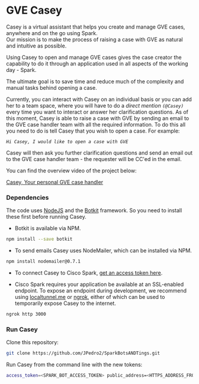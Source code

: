 # GVE Casey

Casey is a virtual assistant that helps you create and manage GVE cases, anywhere and on the go using Spark.<br/>
Our mission is to make the process of raising a case with GVE as natural and intuitive as possible.<br/>

Using Casey to open and manage GVE cases gives the case creator the capability to do it through an application 
used in all aspects of the working day - Spark. <br/>

The ultimate goal is to save time and reduce much of the complexity and manual tasks behind opening a case. <br/>

Currently, you can interact with Casey on an individual basis or you can add her to a team space,
where you will have to do a _direct mention `(@Casey)`_ every time you want to interact or answer her clarification
questions.
As of this moment, Casey is able to raise a case with GVE by sending an email to the GVE case handler
team with all the required information.
To do this all you need to do is tell Casey that you wish to open a case. For example: <br/>

_`Hi Casey, I would like to open a case with GVE`_

Casey will then ask you further clarification questions and send an email out to the GVE case handler team - the requester will be CC'ed in the email.

You can find the overview video of the project below:

[Casey, Your personal GVE case handler](https://www.youtube.com/watch?v=oHg5SJYRHA0&feature=youtu.be&t=43s)


### Dependencies
The code uses [NodeJS](https://nodejs.org/en/) and the [Botkit](https://github.com/howdyai/botkit) framework. 
So you need to install these first before running Casey. <br/>

* Botkit is available via NPM.

```bash
npm install --save botkit
```
* To send emails Casey uses NodeMailer, which can be installed via NPM. 

```bash
npm install nodemailer@0.7.1
```

* To connect Casey to Cisco Spark, [get an access token here](https://developer.ciscospark.com/add-bot.html).

* Cisco Spark requires your application be available at an SSL-enabled endpoint. To expose an endpoint during development, we recommend using [localtunnel.me](http://localtunnel.me) or [ngrok](http://ngrok.io), either of which can be used to temporarily expose Casey to the internet.

```bash
ngrok http 3000
```

### Run Casey
Clone this repository:

```bash
git clone https://github.com/JPedro2/SparkBotsANDTings.git
```

Run Casey from the command line with the new tokens:

```bash
access_token=<SPARK_BOT_ACCESS_TOKEN> public_address=<HTTPS_ADDRESS_FROM_NGROK_OR_OTHER> node bot.js
```



